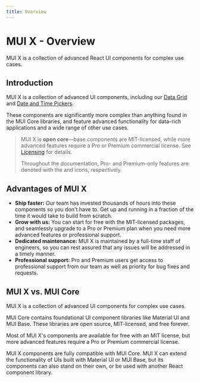 ```yaml
---
title: Overview
---
```


# MUI X - Overview

<p class="description">MUI X is a collection of advanced React UI components for complex use cases.</p>

## Introduction

MUI X is a collection of advanced UI components, including our [Data Grid](/x/react-data-grid) and [Date and Time Pickers](/x/react-date-pickers/getting-started).

These components are significantly more complex than anything found in the MUI Core libraries, and feature advanced functionality for data-rich applications and a wide range of other use cases.

> MUI X is **open core**—base components are MIT-licensed, while more advanced features require a Pro or Premium commercial license.
> See [Licensing](/x/getting-started/licensing/) for details.
>
> Throughout the documentation, Pro- and Premium-only features are denoted with the [<span class="plan-pro"></span>](https://mui.com/store/items/material-ui-pro/) and [<span class="plan-premium"></span>](https://mui.com/store/items/material-ui-premium/) icons, respectively.

## Advantages of MUI X

- **Ship faster:** Our team has invested thousands of hours into these components so you don't have to. Get up and running in a fraction of the time it would take to build from scratch.
- **Grow with us:** You can start for free with the MIT-licensed packages, and seamlessly upgrade to a Pro or Premium plan when you need more advanced features or professional support.
- **Dedicated maintenance:** MUI X is maintained by a full-time staff of engineers, so you can rest assured that any issues will be addressed in a timely manner.
- **Professional support:** Pro and Premium users get access to professional support from our team as well as priority for bug fixes and requests.

## MUI X vs. MUI Core

MUI X is a collection of advanced UI components for complex use cases.

MUI Core contains foundational UI component libraries like Material UI and MUI Base.
These libraries are open source, MIT-licensed, and free forever.

Most of MUI X's components are available for free with an MIT license, but more advanced features require a Pro or Premium commercial license.

MUI X components are fully compatible with MUI Core.
MUI X can extend the functionality of UIs built with Material UI or MUI Base, but its components can also stand on their own, or be used with another React component library.
